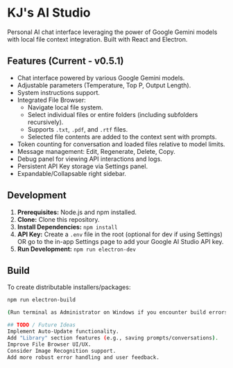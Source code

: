 # KJ's AI Studio

Personal AI chat interface leveraging the power of Google Gemini models with local file context integration. Built with React and Electron.

## Features (Current - v0.5.1)

*   Chat interface powered by various Google Gemini models.
*   Adjustable parameters (Temperature, Top P, Output Length).
*   System instructions support.
*   Integrated File Browser:
    *   Navigate local file system.
    *   Select individual files or entire folders (including subfolders recursively).
    *   Supports `.txt`, `.pdf`, and `.rtf` files.
    *   Selected file contents are added to the context sent with prompts.
*   Token counting for conversation and loaded files relative to model limits.
*   Message management: Edit, Regenerate, Delete, Copy.
*   Debug panel for viewing API interactions and logs.
*   Persistent API Key storage via Settings panel.
*   Expandable/Collapsable right sidebar.

## Development

1.  **Prerequisites:** Node.js and npm installed.
2.  **Clone:** Clone this repository.
3.  **Install Dependencies:** `npm install`
4.  **API Key:** Create a `.env` file in the root (optional for dev if using Settings) OR go to the in-app Settings page to add your Google AI Studio API key.
5.  **Run Development:** `npm run electron-dev`

## Build

To create distributable installers/packages:

```bash
npm run electron-build

(Run terminal as Administrator on Windows if you encounter build errors related to symbolic links). Output will be in the dist folder.

## TODO / Future Ideas
Implement Auto-Update functionality.
Add "Library" section features (e.g., saving prompts/conversations).
Improve File Browser UI/UX.
Consider Image Recognition support.
Add more robust error handling and user feedback.